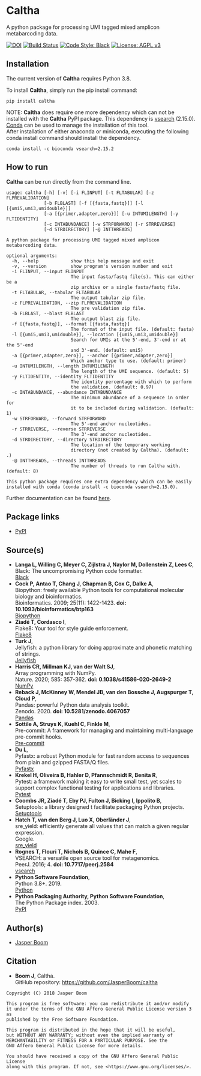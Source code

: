 # Caltha
A python package for processing UMI tagged mixed amplicon metabarcoding data.

[![DOI](https://zenodo.org/badge/216898964.svg)](https://zenodo.org/badge/latestdoi/216898964)
[![Build Status](https://travis-ci.org/JasperBoom/caltha.svg?branch=master)](https://travis-ci.org/JasperBoom/caltha)
[![Code Style: Black](https://img.shields.io/badge/code%20style-black-000000.svg)](https://github.com/psf/black)
[![License: AGPL v3](https://img.shields.io/badge/License-AGPL%20v3-blue.svg)](https://www.gnu.org/licenses/agpl-3.0)

## Installation
The current version of __Caltha__ requires Python 3.8.

To install __Caltha__, simply run the pip install command:
```
pip install caltha
```

NOTE: __Caltha__ does require one more dependency which can not be installed
with the __Caltha__ PyPI package. This dependency is
[vsearch](https://github.com/torognes/vsearch) (2.15.0).  
[Conda](https://docs.conda.io/en/latest/miniconda.html) can be used to manage
the installation of this tool.  
After installation of either anaconda or miniconda, executing the following
conda install command should install the dependency.
```
conda install -c bioconda vsearch=2.15.2
```

## How to run
__Caltha__ can be run directly from the command line.
```
usage: caltha [-h] [-v] [-i FLINPUT] [-t FLTABULAR] [-z FLPREVALIDATION]
              [-b FLBLAST] [-f [{fasta,fastq}]] [-l [{umi5,umi3,umidouble}]]
              [-a [{primer,adapter,zero}]] [-u INTUMILENGTH] [-y FLTIDENTITY]
              [-c INTABUNDANCE] [-w STRFORWARD] [-r STRREVERSE]
              [-d STRDIRECTORY] [-@ INTTHREADS]

A python package for processing UMI tagged mixed amplicon metabarcoding data.

optional arguments:
  -h, --help            show this help message and exit
  -v, --version         show program's version number and exit
  -i FLINPUT, --input FLINPUT
                        The input fasta/fastq file(s). This can either be a
                        zip archive or a single fasta/fastq file.
  -t FLTABULAR, --tabular FLTABULAR
                        The output tabular zip file.
  -z FLPREVALIDATION, --zip FLPREVALIDATION
                        The pre validation zip file.
  -b FLBLAST, --blast FLBLAST
                        The output blast zip file.
  -f [{fasta,fastq}], --format [{fasta,fastq}]
                        The format of the input file. (default: fasta)
  -l [{umi5,umi3,umidouble}], --location [{umi5,umi3,umidouble}]
                        Search for UMIs at the 5'-end, 3'-end or at the 5'-end
                        and 3'-end. (default: umi5)
  -a [{primer,adapter,zero}], --anchor [{primer,adapter,zero}]
                        Which anchor type to use. (default: primer)
  -u INTUMILENGTH, --length INTUMILENGTH
                        The length of the UMI sequence. (default: 5)
  -y FLTIDENTITY, --identity FLTIDENTITY
                        The identity percentage with which to perform
                        the validation. (default: 0.97)
  -c INTABUNDANCE, --abundance INTABUNDANCE
                        The minimum abundance of a sequence in order for
                        it to be included during validation. (default: 1)
  -w STRFORWARD, --forward STRFORWARD
                        The 5'-end anchor nucleotides.
  -r STRREVERSE, --reverse STRREVERSE
                        The 3'-end anchor nucleotides.
  -d STRDIRECTORY, --directory STRDIRECTORY
                        The location of the temporary working
                        directory (not created by Caltha). (default: .)
  -@ INTTHREADS, --threads INTTHREADS
                        The number of threads to run Caltha with. (default: 8)

This python package requires one extra dependency which can be easily
installed with conda (conda install -c bioconda vsearch=2.15.0).
```

Further documentation can be found [here](https://jasperboom.github.io/caltha/).

## Package links
* [PyPI](https://pypi.org/project/caltha/)

## Source(s)
* __Langa L, Willing C, Meyer C, Zijlstra J, Naylor M, Dollenstein Z, Lees C__,  
  Black: The uncompromising Python code formatter.  
  [Black](https://black.readthedocs.io/en/stable/)
* __Cock P, Antao T, Chang J, Chapman B, Cox C, Dalke A__,  
  Biopython: freely available Python tools for computational molecular biology
  and bioinformatics.  
  Bioinformatics. 2009; 25(11): 1422-1423. __doi: 10.1093/bioinformatics/btp163__  
  [Biopython](https://biopython.org/)
* __Ziadé T, Cordasco I__,  
  Flake8: Your tool for style guide enforcement.  
  [Flake8](http://flake8.pycqa.org/en/latest/index.html)
* __Turk J__,  
  Jellyfish: a python library for doing approximate and phonetic matching of
  strings.  
  [Jellyfish](https://github.com/jamesturk/jellyfish)
* __Harris CR, Millman KJ, van der Walt SJ__,  
  Array programming with NumPy.  
  Nature. 2020; 585: 357-362. __doi: 0.1038/s41586-020-2649-2__  
  [NumPy](https://numpy.org/)
* __Reback J, McKinney W, Mendel JB, van den Bossche J, Augspurger T, Cloud P__,  
  Pandas: powerful Python data analysis toolkit.  
  Zenodo. 2020. __doi: 10.5281/zenodo.4067057__  
  [Pandas](https://pandas.pydata.org/)
* __Sottile A, Struys K, Kuehl C, Finkle M__,  
  Pre-commit: A framework for managing and maintaining multi-language
  pre-commit hooks.  
  [Pre-commit](https://pre-commit.com/)
* __Du L__,  
  Pyfastx: a robust Python module for fast random access to sequences from
  plain and gzipped FASTA/Q files.  
  [Pyfastx](https://pyfastx.readthedocs.io/en/latest/)
* __Krekel H, Oliveira B, Hahler D, Pfannschmidt R, Benita R__,  
  Pytest: a framework making it easy to write small test, yet scales to
  support complex functional testing for applications and libraries.  
  [Pytest](https://docs.pytest.org/en/latest/)
* __Coombs JR, Ziadé T, Eby PJ, Fulton J, Bicking I, Ippolito B__,  
  Setuptools: a library designed t facilitate packaging Python projects.  
  [Setuptools](https://setuptools.readthedocs.io/)
* __Hatch T, van den Berg J, Luo X, Oberländer J__,  
  sre_yield: efficiently generate all values that can match a given regular
  expression.  
  Google.  
  [sre_yield](https://github.com/google/sre_yield)
* __Rognes T, Flouri T, Nichols B, Quince C, Mahe F__,  
  VSEARCH: a versatile open source tool for metagenomics.  
  PeerJ. 2016; 4. __doi: 10.7717/peerj.2584__  
  [vsearch](https://github.com/torognes/vsearch)
* __Python Software Foundation__,  
  Python 3.8+. 2019.  
  [Python](https://www.python.org/)
* __Python Packaging Authority, Python Software Foundation__,  
  The Python Package index. 2003.  
  [PyPI](https://pypi.org/)

## Author(s)
* [Jasper Boom](https://github.com/JasperBoom)

## Citation
* __Boom J__, Caltha.  
  GitHub repository: https://github.com/JasperBoom/caltha

```
Copyright (C) 2018 Jasper Boom

This program is free software: you can redistribute it and/or modify
it under the terms of the GNU Affero General Public License version 3 as
published by the Free Software Foundation.

This program is distributed in the hope that it will be useful,
but WITHOUT ANY WARRANTY; without even the implied warranty of
MERCHANTABILITY or FITNESS FOR A PARTICULAR PURPOSE. See the
GNU Affero General Public License for more details.

You should have received a copy of the GNU Affero General Public License
along with this program. If not, see <https://www.gnu.org/licenses/>.
```
